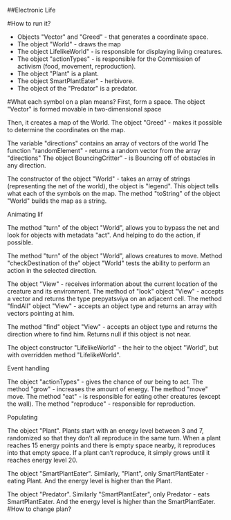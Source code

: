 ##Electronic Life

#How to run it?
  * Objects "Vector" and "Greed" - that generates a coordinate space.
  * The object "World" - draws the map
  * The object LifelikeWorld" - is responsible for displaying living creatures.
  * The object "actionTypes" - is responsible for the Commission of activism (food, movement, reproduction).
  * The object "Plant" is a plant.
  * The object SmartPlantEater" - herbivore.
  * The object of the "Predator" is a predator.


#What each symbol on a plan means?
First, form a space.
The object "Vector" is formed movable in two-dimensional space

Then, it creates a map of the World.
The object "Greed" - makes it possible to determine the coordinates on the map.

The variable "directions" contains an array of vectors of the world
The function "randomElement" - returns a random vector from the array "directions"
The object BouncingCritter" - is Bouncing off of obstacles in any direction.

The constructor of the object "World" - takes an array of strings (representing the net of the world), the object is "legend". This object tells what each of the symbols on the map.
The method "toString" of the object "World" builds the map as a string.



Animating lif

The method "turn" of the object "World", allows you to bypass the net and look for objects with metadata "act". And helping to do the action, if possible.

The method "turn" of the object "World", allows creatures to move.
Method "checkDestination of the" object "World" tests the ability to perform an action in the selected direction.

The object "View" - receives information about the current location of the creature and its environment.
The method of "look" object "View" - accepts a vector and returns the type prepyatsviya on an adjacent cell.
The method "findAll" object "View" - accepts an object type and returns an array with vectors pointing at him.

The method "find" object "View" - accepts an object type and returns the direction where to find him. Returns null if this object is not near.

The object constructor "LifelikeWorld" - the heir to the object "World", but with overridden method "LifelikeWorld".


Event handling

The object "actionTypes" - gives the chance of our being to act.
The method "grow" - increases the amount of energy.
The method "move" move.
The method "eat" - is responsible for eating other creatures (except the wall).
The method "reproduce" - responsible for reproduction.



Populating

The object "Plant".
Plants start with an energy level between 3 and 7, randomized so that they don’t all reproduce in the same turn. When a plant reaches 15 energy points and there is empty space nearby, it reproduces into that empty space. If a plant can’t reproduce, it simply grows until it reaches energy level 20.

The object "SmartPlantEater".
Similarly, "Plant", only SmartPlantEater - eating Plant.
And the energy level is higher than the Plant.

The object "Predator".
Similarly "SmartPlantEater", only Predator - eats SmartPlantEater.
And the energy level is higher than the SmartPlantEater.
#How to change plan?